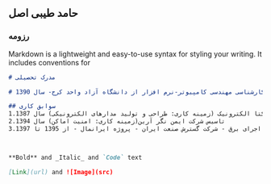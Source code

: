 ## حامد طیبی اصل

### رزومه

Markdown is a lightweight and easy-to-use syntax for styling your writing. It includes conventions for

```Markdown
# مدرک تحصیلی

# کارشناسی مهندسی کامپیوتر-نرم افزار از دانشگاه آزاد واحد کرج- سال 1390

## سوابق کاری
1.تاسیس شرکت یکتا الکترونیک (زمینه کاری: طراحی و تولید مدارهای الکترونیکی) سال 1387
2.تاسیس شرکت ایمن نگر آرین(زمینه کاری: امنیت اماکن) سال 1394
3.مسئول فناوری اطلاعات و کارشناس اجرای برق - شرکت گسترش صنعت ایران - پروژه ایرانمال - از 1395 تا 1397



**Bold** and _Italic_ and `Code` text

[Link](url) and ![Image](src)
```
